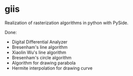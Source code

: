 giis
====
Realization of rasterization algorithms in python with PySide.

Done:
 - Digital Differential Analyzer
 - Bresenham's line algorithm
 - Xiaolin Wu's line algorithm
 - Bresenham's circle algorithm
 - Algorithm for drawing parabola
 - Hermite interpolation for drawing curve